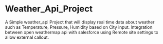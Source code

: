 # Weather_Api_Project
A Simple weather_api Project that will display real time data about weather such as Temperature, Pressure, Humidity based on City input. 
Integration between open weathermap api with salesforce using Remote site settings to allow external callout. 
